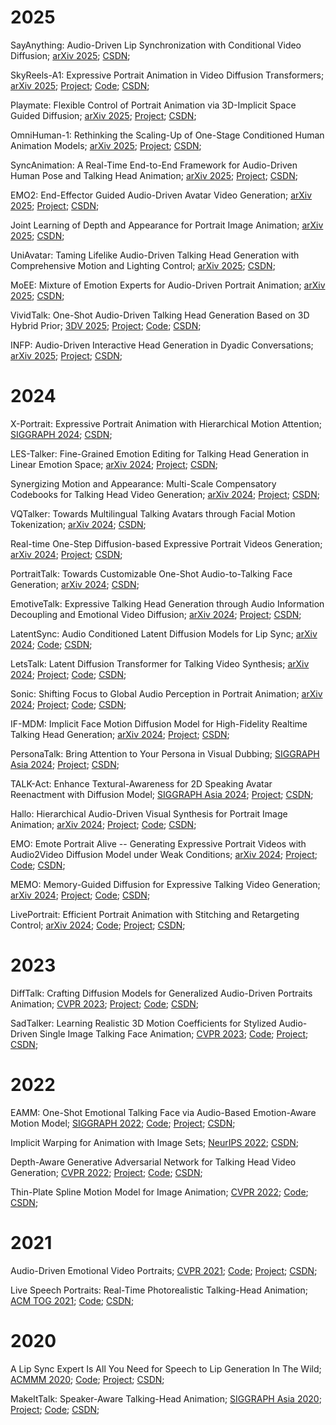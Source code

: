 # 2025

SayAnything: Audio-Driven Lip Synchronization with Conditional Video Diffusion; [arXiv 2025](https://arxiv.org/abs/2502.11515); [CSDN](https://blog.csdn.net/A_D_I_D_A_S/article/details/145739632); 

SkyReels-A1: Expressive Portrait Animation in Video Diffusion Transformers; [arXiv 2025](https://arxiv.org/abs/2502.10841); [Project](https://skyworkai.github.io/skyreels-a1.github.io/); [Code](https://github.com/SkyworkAI/SkyReels-A1); [CSDN](https://blog.csdn.net/A_D_I_D_A_S/article/details/145756041); 

Playmate: Flexible Control of Portrait Animation via 3D-Implicit Space Guided Diffusion; [arXiv 2025](https://arxiv.org/abs/2502.07203); [Project](https://playmate111.github.io/); [CSDN](https://blog.csdn.net/A_D_I_D_A_S/article/details/145622964); 

OmniHuman-1: Rethinking the Scaling-Up of One-Stage Conditioned Human Animation Models; [arXiv 2025](https://arxiv.org/abs/2502.01061); [Project](https://omnihuman-lab.github.io/); [CSDN](https://blog.csdn.net/A_D_I_D_A_S/article/details/145502287); 

SyncAnimation: A Real-Time End-to-End Framework for Audio-Driven Human Pose and Talking Head Animation; [arXiv 2025](https://arxiv.org/pdf/2501.14646); [Project](https://syncanimation.github.io/); [CSDN](https://blog.csdn.net/A_D_I_D_A_S/article/details/145406554); 

EMO2: End-Effector Guided Audio-Driven Avatar Video Generation; [arXiv 2025](https://arxiv.org/pdf/2501.10687); [Project](https://humanaigc.github.io/emote-portrait-alive-2/); [CSDN](https://blog.csdn.net/A_D_I_D_A_S/article/details/145331492); 

Joint Learning of Depth and Appearance for Portrait Image Animation; [arXiv 2025](https://arxiv.org/abs/2501.08649); [CSDN](https://blog.csdn.net/A_D_I_D_A_S/article/details/145331590); 

UniAvatar: Taming Lifelike Audio-Driven Talking Head Generation with Comprehensive Motion and Lighting Control;  [arXiv 2025](https://www.arxiv.org/abs/2412.19860); [CSDN](https://blog.csdn.net/A_D_I_D_A_S/article/details/145077676); 

MoEE: Mixture of Emotion Experts for Audio-Driven Portrait Animation;  [arXiv 2025](https://arxiv.org/abs/2501.01808); [CSDN](https://blog.csdn.net/A_D_I_D_A_S/article/details/145044690); 

VividTalk: One-Shot Audio-Driven Talking Head Generation Based on 3D Hybrid Prior; [3DV 2025](https://arxiv.org/abs/2312.01841); [Project](https://humanaigc.github.io/vivid-talk/); [Code](https://github.com/HumanAIGC/VividTalk); [CSDN](https://blog.csdn.net/A_D_I_D_A_S/article/details/145560934); 

INFP: Audio-Driven Interactive Head Generation in Dyadic Conversations; [arXiv 2025](https://arxiv.org/abs/2412.04037); [Project](https://grisoon.github.io/INFP/); [CSDN](https://blog.csdn.net/A_D_I_D_A_S/article/details/144383953); 

# 2024

X-Portrait: Expressive Portrait Animation with Hierarchical Motion Attention; [SIGGRAPH 2024](https://arxiv.org/abs/2403.15931); [CSDN](https://blog.csdn.net/A_D_I_D_A_S/article/details/145692176); 

LES-Talker: Fine-Grained Emotion Editing for Talking Head Generation in Linear Emotion Space; [arXiv 2024](https://arxiv.org/abs/2411.09268); [Project](https://peterfanfan.github.io/LES-Talker/); [CSDN](https://blog.csdn.net/A_D_I_D_A_S/article/details/145016470); 

Synergizing Motion and Appearance: Multi-Scale Compensatory Codebooks for Talking Head Video Generation; [arXiv 2024](https://arxiv.org/abs/2412.00719); [Project](https://shaelynz.github.io/synergize-motion-appearance/); [CSDN](https://blog.csdn.net/A_D_I_D_A_S/article/details/145016401); 

VQTalker: Towards Multilingual Talking Avatars through Facial Motion Tokenization; [arXiv 2024](https://arxiv.org/abs/2412.09892); [CSDN](https://blog.csdn.net/A_D_I_D_A_S/article/details/144917517); 

Real-time One-Step Diffusion-based Expressive Portrait Videos Generation; [arXiv 2024](https://arxiv.org/abs/2412.13479); [Project](https://guohanzhong.github.io/osalcm/); [CSDN](https://blog.csdn.net/A_D_I_D_A_S/article/details/144917395); 

PortraitTalk: Towards Customizable One-Shot Audio-to-Talking Face Generation; [arXiv 2024](https://arxiv.org/abs/2412.07754); [CSDN](https://blog.csdn.net/A_D_I_D_A_S/article/details/144627851); 

EmotiveTalk: Expressive Talking Head Generation through Audio Information Decoupling and Emotional Video Diffusion; [arXiv 2024](https://arxiv.org/abs/2411.16726); [Project](https://emotivetalk.github.io/); [CSDN](https://blog.csdn.net/A_D_I_D_A_S/article/details/144627903); 

LatentSync: Audio Conditioned Latent Diffusion Models for Lip Sync; [arXiv 2024](https://arxiv.org/abs/2412.09262);  [Code](https://github.com/bytedance/LatentSync); [CSDN](https://blog.csdn.net/A_D_I_D_A_S/article/details/144568534); 

LetsTalk: Latent Diffusion Transformer for Talking Video Synthesis; [arXiv 2024](https://arxiv.org/abs/2411.16748); [Project](https://zhang-haojie.github.io/project-pages/letstalk.html); [Code](https://github.com/zhang-haojie/letstalk); [CSDN](https://blog.csdn.net/A_D_I_D_A_S/article/details/144567850); 

Sonic: Shifting Focus to Global Audio Perception in Portrait Animation; [arXiv 2024](https://arxiv.org/abs/2411.16331); [Project](https://jixiaozhong.github.io/Sonic/); [Code](https://github.com/jixiaozhong/Sonic); [CSDN](https://blog.csdn.net/A_D_I_D_A_S/article/details/144461131); 

IF-MDM: Implicit Face Motion Diffusion Model for High-Fidelity Realtime Talking Head Generation; [arXiv 2024](https://arxiv.org/abs/2412.04000); [Project](http://ec2-3-25-102-128.ap-southeast-2.compute.amazonaws.com/IF-MDM/ifmdm_supplementary/index.html); [CSDN](https://blog.csdn.net/A_D_I_D_A_S/article/details/144437117); 

PersonaTalk: Bring Attention to Your Persona in Visual Dubbing; [SIGGRAPH Asia 2024](https://arxiv.org/abs/2409.05379); [Project](https://grisoon.github.io/PersonaTalk/); [CSDN](https://blog.csdn.net/A_D_I_D_A_S/article/details/143242962); 

TALK-Act: Enhance Textural-Awareness for 2D Speaking Avatar Reenactment with Diffusion Model; [SIGGRAPH Asia 2024](https://arxiv.org/abs/2410.10696); [Project](https://guanjz20.github.io/projects/TALK-Act/); [CSDN](https://blog.csdn.net/A_D_I_D_A_S/article/details/143261671); 

Hallo: Hierarchical Audio-Driven Visual Synthesis for Portrait Image Animation; [arXiv 2024](https://arxiv.org/abs/2406.08801); [Project](https://fudan-generative-vision.github.io/hallo/#/); [Code](https://github.com/fudan-generative-vision/hallo); [CSDN](https://blog.csdn.net/A_D_I_D_A_S/article/details/143418507); 

EMO: Emote Portrait Alive -- Generating Expressive Portrait Videos with Audio2Video Diffusion Model under Weak Conditions; [arXiv 2024](https://arxiv.org/abs/2402.17485); [Project](https://humanaigc.github.io/emote-portrait-alive/); [Code](https://github.com/HumanAIGC/EMO); [CSDN](https://blog.csdn.net/A_D_I_D_A_S/article/details/145623045); 

MEMO: Memory-Guided Diffusion for Expressive Talking Video Generation; [arXiv 2024](https://arxiv.org/abs/2412.04448); [Project](https://memoavatar.github.io/); [Code](https://github.com/memoavatar/memo); [CSDN](https://blog.csdn.net/A_D_I_D_A_S/article/details/144384770); 

LivePortrait: Efficient Portrait Animation with Stitching and Retargeting Control; [arXiv 2024](https://arxiv.org/abs/2407.03168); [Code](https://github.com/KwaiVGI/LivePortrait); [Project](https://liveportrait.github.io/); [CSDN](https://blog.csdn.net/A_D_I_D_A_S/article/details/145692217); 

# 2023

DiffTalk: Crafting Diffusion Models for Generalized Audio-Driven Portraits Animation; [CVPR 2023](https://arxiv.org/abs/2301.03786); [Project](https://sstzal.github.io/DiffTalk/); [Code](https://github.com/sstzal/DiffTalk); [CSDN](https://blog.csdn.net/A_D_I_D_A_S/article/details/145643635); 

SadTalker: Learning Realistic 3D Motion Coefficients for Stylized Audio-Driven Single Image Talking Face Animation; [CVPR 2023](https://arxiv.org/abs/2211.12194); [Code](https://github.com/Winfredy/SadTalker); [Project](https://sadtalker.github.io/); [CSDN](https://mp.csdn.net/mp_blog/creation/success/145406735); 

# 2022

EAMM: One-Shot Emotional Talking Face via Audio-Based Emotion-Aware Motion Model; [SIGGRAPH 2022](https://arxiv.org/abs/2205.15278); [Code](https://github.com/jixinya/EAMM); [Project](https://jixinya.github.io/projects/EAMM/); [CSDN](https://blog.csdn.net/A_D_I_D_A_S/article/details/145559700); 

Implicit Warping for Animation with Image Sets; [NeurIPS 2022](https://arxiv.org/abs/2210.01794); [CSDN](https://blog.csdn.net/A_D_I_D_A_S/article/details/143261310); 

Depth-Aware Generative Adversarial Network for Talking Head Video Generation; [CVPR 2022](https://arxiv.org/abs/2203.06605); [Project](https://harlanhong.github.io/publications/dagan.html); [Code](https://github.com/harlanhong/CVPR2022-DaGAN); [CSDN](https://blog.csdn.net/A_D_I_D_A_S/article/details/145691993); 

Thin-Plate Spline Motion Model for Image Animation; [CVPR 2022](https://arxiv.org/abs/2203.14367); [Code](https://github.com/yoyo-nb/Thin-Plate-Spline-Motion-Model); [CSDN](https://blog.csdn.net/A_D_I_D_A_S/article/details/145692130); 

# 2021

Audio-Driven Emotional Video Portraits; [CVPR 2021](https://arxiv.org/abs/2104.07452); [Code](https://github.com/jixinya/EVP/); [Project](https://jixinya.github.io/projects/evp/); [CSDN](https://blog.csdn.net/A_D_I_D_A_S/article/details/145559729); 

Live Speech Portraits: Real-Time Photorealistic Talking-Head Animation; [ACM TOG 2021](https://arxiv.org/abs/2109.10595); [Code](https://github.com/YuanxunLu/LiveSpeechPortraits); [CSDN](https://blog.csdn.net/A_D_I_D_A_S/article/details/145560915); 

# 2020

A Lip Sync Expert Is All You Need for Speech to Lip Generation In The Wild; [ACMMM 2020](https://arxiv.org/abs/2008.10010); [Code](https://github.com/Rudrabha/Wav2Lip); [Project](http://cvit.iiit.ac.in/research/projects/cvit-projects/a-lip-sync-expert-is-all-you-need-for-speech-to-lip-generation-in-the-wild/); [CSDN](https://mp.csdn.net/mp_blog/creation/success/145406697); 

MakeItTalk: Speaker-Aware Talking-Head Animation; [SIGGRAPH Asia 2020](https://arxiv.org/abs/2004.12992); [Project](https://people.umass.edu/~yangzhou/MakeItTalk/); [Code](https://github.com/yzhou359/MakeItTalk); [CSDN](https://blog.csdn.net/A_D_I_D_A_S/article/details/145692071); 